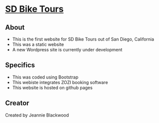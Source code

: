 # [SD Bike Tours](http://sdbiketours.com/) 

## About

* This is the first website for SD Bike Tours out of San Diego, California
* This was a static website
* A new Wordpress site is currently under development

## Specifics

* This was coded using Bootstrap
* This webiste integrates ZOZI booking software
* This website is hosted on github pages

## Creator

Created by Jeannie Blackwood
